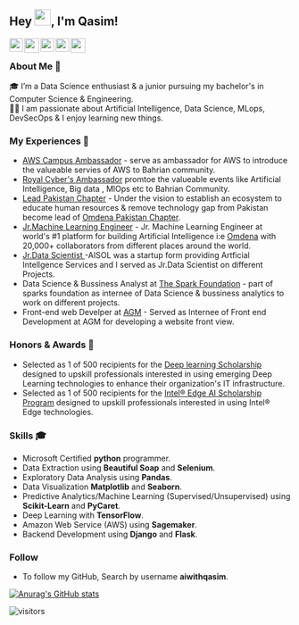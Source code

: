 
## Hey <img src="https://github.com/TheDudeThatCode/TheDudeThatCode/blob/master/Assets/Hi.gif" width="29px" height= "29">, I'm Qasim!

<a href="https://www.facebook.com/aiwithqasim" target="_blank" rel="noopener noreferrer">
  <img align="left" width="24px" src="https://cdn1.iconfinder.com/data/icons/logotypes/32/square-facebook-256.png"  />
</a>

<a href="mailto:qasimhassan1020@gmail.com" target="_blank" rel="noopener noreferrer">
  <img align="left" width="26px" src="https://cdn1.iconfinder.com/data/icons/google-new-logos-1/32/gmail_new_logo-256.png" />
</a>

<a href="https://www.kaggle.com/qasimhassan" target="_blank" rel="noopener noreferrer">
  <img align="left" width="24px" src="https://cdn4.iconfinder.com/data/icons/logos-and-brands/512/189_Kaggle_logo_logos-256.png"  />
</a>

<a href="https://www.linkedin.com/in/qasim-hassan/" target="_blank" rel="noopener noreferrer">
  <img align="left" width="24px" src="https://cdn2.iconfinder.com/data/icons/social-media-2285/512/1_Linkedin_unofficial_colored_svg-256.png"  />
</a>

<a href="https://qasim1020.medium.com/" target="_blank" rel="noopener noreferrer">
  <img align="left" width="26px" src="https://cdn3.iconfinder.com/data/icons/social-media-2285/1151/Medium_logo_-_black-256.png" />
</a>

<br />

### About Me 🚀
🎓 I’m a Data Science enthusiast & a junior pursuing my bachelor's in Computer Science & Engineering. </br>
👨‍💻  I am passionate about Artificial Intelligence, Data Science, MLops, DevSecOps & I enjoy learning new things. </br>

### My Experiences 🙌

- [AWS Campus Ambassador](https://awscommunity.pk/) - serve as ambassador for AWS to introduce the valueable servies of AWS to Bahrian community.
- [Royal Cyber's Ambassador](https://www.royalcyber.com/) promtoe the valueable events like Artificial Intelligence, Big data , MlOps etc to Bahrian Community.
- [Lead Pakistan Chapter](https://omdena.com/omdena-chapter-page-pakistan/) - Under the vision to establish an ecosystem to educate human resources & remove technology gap from Pakistan become lead of [Omdena Pakistan Chapter](https://www.facebook.com/OmdenaPK/).
- [Jr.Machine Learning Engineer](https://omdena.com/) - Jr. Machine Learning Engineer at world's #1 platform for building Artificial Intelligence i:e [Omdena](https://omdena.com/) with 20,000+ collaborators from different places around the world.
- [Jr.Data Scientist ](https://www.linkedin.com/company/aisol-ai-solutions/) -AISOL was a startup form providing Artficial Intellgence Services and I served as Jr.Data Scientist on different Projects.
- Data Science & Bussiness Analyst at [The Spark Foundation](https://www.thesparksfoundationsingapore.org/) - part of sparks foundation as internee of Data Science & bussiness analytics to work on different projects.
- Front-end web Develper at [AGM](https://www.linkedin.com/company/agm-kuwait-&-partners/) - Served as Internee of Front end Development at AGM for developing a website front view.

### Honors & Awards 🏅
-  Selected as 1 of 500 recipients for the [Deep learning Scholarship](https://www.udacity.com/bertelsmann-tech-scholarships) designed to upskill professionals interested in using emerging Deep Learning technologies to enhance their organization's IT infrastructure.
-  Selected as 1 of 500 recipients for the [Intel® Edge AI Scholarship Program](https://www.udacity.com/scholarships/intel-edge-ai-scholarship) designed to upskill professionals interested in using Intel® Edge technologies.

### Skills 🎓
- Microsoft Certified <strong>python</strong> programmer.
- Data Extraction using <strong>Beautiful Soap</strong> and <strong>Selenium</strong>.
- Exploratory Data Analysis using <strong>Pandas</strong>.
- Data Visualization <strong>Matplotlib</strong> and <strong>Seaborn</strong>.
- Predictive Analytics/Machine Learning (Supervised/Unsupervised) using <strong>Scikit-Learn</strong> and <strong>PyCaret</strong>.
- Deep Learning  with <strong>TensorFlow</strong>.
- Amazon Web Service (AWS) using  <strong>Sagemaker</strong>.
- Backend Development using <strong>Django</strong> and <strong>Flask</strong>.

### Follow
- To follow my GitHub, Search by username <strong>aiwithqasim</strong>.

[![Anurag's GitHub stats](https://github-readme-stats.vercel.app/api?username=aiwithqasim)](https://github.com/anuraghazra/github-readme-stats)

![visitors](https://visitor-badge.laobi.icu/badge?page_id=qasim1020.qasim-hassan)

